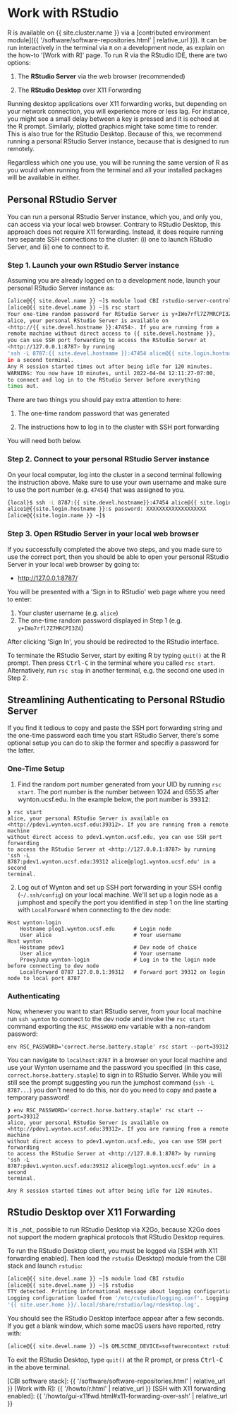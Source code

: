 # Work with RStudio

R is available on {{ site.cluster.name }} via a [contributed environment module]({{ '/software/software-repositories.html' | relative_url }}).  It can be run interactively in the terminal via `R` on a development node, as explain on the how-to '[Work with R]' page.  To run R via the RStudio IDE, there are two options:

1. The **RStudio Server** via the web browser (recommended)

2. The **RStudio Desktop** over X11 Forwarding

Running desktop applications over X11 forwarding works, but depending on your network connection, you will experience more or less lag. For instance, you might see a small delay between a key is pressed and it is echoed at the R prompt. Similarly, plotted graphics might take some time to render. This is also true for the RStudio Desktop. Because of this, we recommend running a personal RStudio Server instance, because that is designed to run remotely.

Regardless which one you use, you will be running the same version of R as you would when running from the terminal and all your installed packages will be available in either.


## Personal RStudio Server

You can run a personal RStudio Server instance, which you, and only you, can access via your local web browser.  Contrary to RStudio Desktop, this approach does not require X11 forwarding. Instead, it does require running _two_ separate SSH connections to the cluster: (i) one to launch RStudio Server, and (ii) one to connect to it.

### Step 1. Launch your own RStudio Server instance

Assuming you are already logged on to a development node, launch your personal RStudio Server instance as:

```sh
[alice@{{ site.devel.name }} ~]$ module load CBI rstudio-server-controller
[alice@{{ site.devel.name }} ~]$ rsc start
Your one-time random password for RStudio Server is y+IWo7rfl7Z7MRCPI3Z4
alice, your personal RStudio Server is available on
<http://{{ site.devel.hostname }}:47454>. If you are running from a
remote machine without direct access to {{ site.devel.hostname }},
you can use SSH port forwarding to access the RStudio Server at
<http://127.0.0.1:8787> by running
'ssh -L 8787:{{ site.devel.hostname }}:47454 alice@{{ site.login.hostname }}'
in a second terminal.
Any R session started times out after being idle for 120 minutes.
WARNING: You now have 10 minutes, until 2022-04-04 12:11:27-07:00,
to connect and log in to the RStudio Server before everything
times out.
```

There are two things you should pay extra attention to here:

1. The one-time random password that was generated

2. The instructions how to log in to the cluster with SSH port forwarding

You will need both below.



### Step 2. Connect to your personal RStudio Server instance

On your local computer, log into the cluster in a second terminal
following the instruction above.  Make sure to use your own username
and make sure to use the port number (e.g. `47454`) that
was assigned to you.

```sh
{local}$ ssh -L 8787:{{ site.devel.hostname}}:47454 alice@{{ site.login.hostname }}
alice1@{{site.login.hostname }}:s password: XXXXXXXXXXXXXXXXXXX
[alice@{{site.login.name }} ~]$
```

### Step 3. Open RStudio Server in your local web browser

If you successfully completed the above two steps, and you made sure to use the correct port, then you should be able to open your personal RStudio Server in your local web browser by going to:

* <http://127.0.0.1:8787/>

You will be presented with a 'Sign in to RStudio' web page where you need to enter:

1. Your cluster username (e.g. `alice`)
2. The one-time random password displayed in Step 1 (e.g. `y+IWo7rfl7Z7MRCPI3Z4`)

After clicking 'Sign In', you should be redirected to the RStudio interface.


To terminate the RStudio Server, start by exiting R by typing `quit()` at the R prompt. Then press <kbd>Ctrl-C</kbd> in the terminal where you called `rsc start`.  Alternatively, run `rsc stop` in another terminal, e.g. the second one used in Step 2.


## Streamlining Authenticating to Personal RStudio Server

If you find it tedious to copy and paste the SSH port forwarding string and the
one-time password each time you start RStudio Server, there's some optional
setup you can do to skip the former and specifiy a password for the latter.

### One-Time Setup
1. Find the random port number generated from your UID by running `rsc start`.
   The port number is the number between 1024 and 65535 after wynton.ucsf.edu.
   In the example below, the port number is <kbd>39312</kbd>:
```
❱ rsc start
alice, your personal RStudio Server is available on
<http://pdev1.wynton.ucsf.edu:39312>. If you are running from a remote machine
without direct access to pdev1.wynton.ucsf.edu, you can use SSH port forwarding
to access the RStudio Server at <http://127.0.0.1:8787> by running 'ssh -L
8787:pdev1.wynton.ucsf.edu:39312 alice@plog1.wynton.ucsf.edu' in a second
terminal.
```
2. Log out of Wynton and set up SSH port forwarding in your SSH config
   (`~/.ssh/config`) on your local machine.  We'll set up a login node as a
   jumphost and specify the port you identified in step 1 on the line starting
   with `LocalForward` when connecting to the dev node:
```
Host wynton-login
    Hostname plog1.wynton.ucsf.edu      # Login node
    User alice                          # Your username
Host wynton
    Hostname pdev1                      # Dev node of choice
    User alice                          # Your username
    ProxyJump wynton-login              # Log in to the login node before connecting to dev node
    LocalForward 8787 127.0.0.1:39312   # Forward port 39312 on login node to local port 8787
```

### Authenticating
Now, whenever you want to start RStudio server, from your local machine run `ssh
wynton` to connect to the dev node and invoke the `rsc start` command exporting
the `RSC_PASSWORD` env variable with a non-random password:
```
env RSC_PASSWORD='correct.horse.battery.staple' rsc start --port=39312
```

You can navigate to `localhost:8787` in a browser on your local machine and use
your Wynton username and the password you specified (in this case,
`correct.horse.battery.staple`) to sign in to RStudio Server.  While you will
still see the prompt suggesting you run the jumphost command (`ssh -L 8787...`)
you don't need to do this, nor do you need to copy and paste a temporary
password!
```
❱ env RSC_PASSWORD='correct.horse.battery.staple' rsc start --port=39312
alice, your personal RStudio Server is available on
<http://pdev1.wynton.ucsf.edu:39312>. If you are running from a remote machine
without direct access to pdev1.wynton.ucsf.edu, you can use SSH port forwarding
to access the RStudio Server at <http://127.0.0.1:8787> by running 'ssh -L
8787:pdev1.wynton.ucsf.edu:39312 alice@plog1.wynton.ucsf.edu' in a second
terminal.

Any R session started times out after being idle for 120 minutes.
```

## RStudio Desktop over X11 Forwarding

<div class="alert alert-warning" role="alert" markdown="1">
It is _not_ possible to run RStudio Desktop via X2Go, because X2Go does not support the modern graphical protocols that RStudio Desktop requires.
</div>

To run the RStudio Desktop client, you must be logged via [SSH with X11 forwarding enabled]. Then load the `rstudio` (Desktop) module from the CBI stack and launch `rstudio`:

```sh
[alice@{{ site.devel.name }} ~]$ module load CBI rstudio
[alice@{{ site.devel.name }} ~]$ rstudio
TTY detected. Printing informational message about logging configuration.
Logging configuration loaded from '/etc/rstudio/logging.conf'. Logging to
'{{ site.user.home }}/.local/share/rstudio/log/rdesktop.log'.
```

You should see the RStudio Desktop interface appear after a few seconds.
If you get a blank window, which some macOS users have reported, retry with:

```sh
[alice@{{ site.devel.name }} ~]$ QMLSCENE_DEVICE=softwarecontext rstudio
```

To exit the RStudio Desktop, type `quit()` at the R prompt, or press <kbd>Ctrl-C</kbd> in the above terminal.


[CBI software stack]: {{ '/software/software-repositories.html' | relative_url }}
[Work with R]: {{ '/howto/r.html' | relative_url }}
[SSH with X11 forwarding enabled]: {{ '/howto/gui-x11fwd.html#x11-forwarding-over-ssh' | relative_url }}
